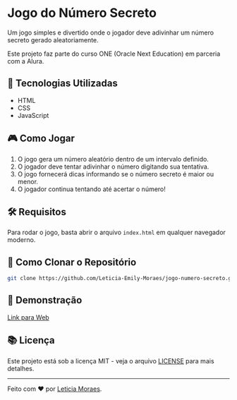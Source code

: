 # Jogo do Número Secreto

Um jogo simples e divertido onde o jogador deve adivinhar um número secreto gerado aleatoriamente.

Este projeto faz parte do curso ONE (Oracle Next Education) em parceria com a Alura.

## 🚀 Tecnologias Utilizadas
- HTML
- CSS
- JavaScript

## 🎮 Como Jogar
1. O jogo gera um número aleatório dentro de um intervalo definido.
2. O jogador deve tentar adivinhar o número digitando sua tentativa.
3. O jogo fornecerá dicas informando se o número secreto é maior ou menor.
4. O jogador continua tentando até acertar o número!

## 🛠 Requisitos
Para rodar o jogo, basta abrir o arquivo `index.html` em qualquer navegador moderno.

## 🔄 Como Clonar o Repositório
```sh
git clone https://github.com/Leticia-Emily-Moraes/jogo-numero-secreto.git
```

## 🌟 Demonstração

[Link para Web](https://leticia-emily-moraes.github.io/jogo-numero-secreto/)

## 📚 Licença
Este projeto está sob a licença MIT - veja o arquivo [LICENSE](LICENSE) para mais detalhes.

---
Feito com ❤ por [Leticia Moraes](https://github.com/Leticia-Emily-Moraes).